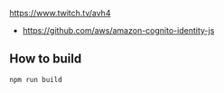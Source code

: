 https://www.twitch.tv/avh4


 - https://github.com/aws/amazon-cognito-identity-js

## How to build

```bash
npm run build
```

